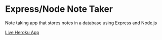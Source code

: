 # Express/Node Note Taker

Note taking app that stores notes in a database using Express and Node.js

[Live Heroku App](https://dashboard.heroku.com/apps/glacial-springs-74908)